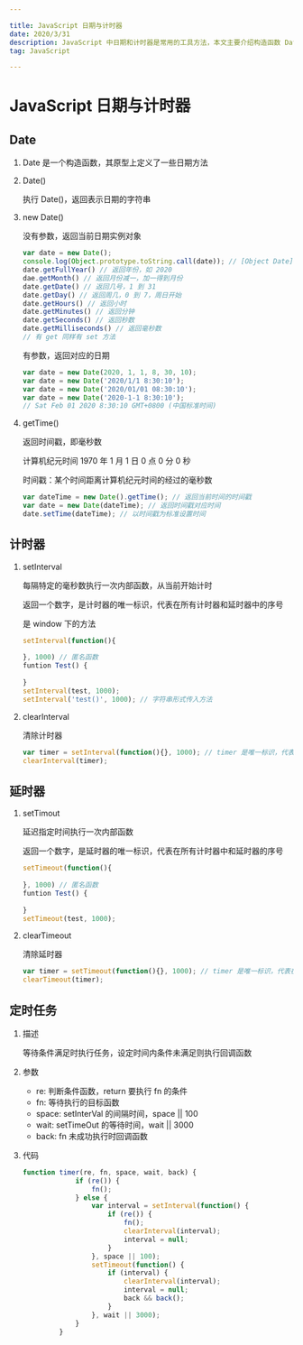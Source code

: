 ```yaml
---

title: JavaScript 日期与计时器
date: 2020/3/31
description: JavaScript 中日期和计时器是常用的工具方法，本文主要介绍构造函数 Date 的使用和时间戳的概念，以及设置计时器和清除计时器的方法
tag: JavaScript

---
```




# JavaScript 日期与计时器

## Date

1. Date 是一个构造函数，其原型上定义了一些日期方法

2. Date()

   执行 Date()，返回表示日期的字符串

3. new Date()

   没有参数，返回当前日期实例对象

   ```javascript
   var date = new Date();
   console.log(Object.prototype.toString.call(date)); // [Object Date]
   date.getFullYear() // 返回年份，如 2020
   dae.getMonth() // 返回月份减一，加一得到月份
   date.getDate() // 返回几号，1 到 31
   date.getDay() // 返回周几，0 到 7，周日开始
   date.getHours() // 返回小时
   date.getMinutes() // 返回分钟
   date.getSeconds() // 返回秒数
   date.getMilliseconds() // 返回毫秒数
   // 有 get 同样有 set 方法
   ```
   
   有参数，返回对应的日期
   
   ```javascript
   var date = new Date(2020, 1, 1, 8, 30, 10);
   var date = new Date('2020/1/1 8:30:10');
   var date = new Date('2020/01/01 08:30:10');
   var date = new Date('2020-1-1 8:30:10');
   // Sat Feb 01 2020 8:30:10 GMT+0800 (中国标准时间)
   ```

4. getTime()

   返回时间戳，即毫秒数

   计算机纪元时间 1970 年 1 月 1 日 0 点 0 分 0 秒

   时间戳：某个时间距离计算机纪元时间的经过的毫秒数

   ```javascript
   var dateTime = new Date().getTime(); // 返回当前时间的时间戳
   var date = new Date(dateTime); // 返回时间戳对应时间
   date.setTime(dateTime); // 以时间戳为标准设置时间
   ```

## 计时器

1. setInterval

   每隔特定的毫秒数执行一次内部函数，从当前开始计时

   返回一个数字，是计时器的唯一标识，代表在所有计时器和延时器中的序号

   是 window 下的方法

   ```javascript
   setInterval(function(){
       
   }, 1000) // 匿名函数
   funtion Test() {
       
   }
   setInterval(test, 1000);
   setInterval('test()', 1000); // 字符串形式传入方法
   ```

2. clearInterval

   清除计时器

   ```javascript
   var timer = setInterval(function(){}, 1000); // timer 是唯一标识，代表在所有计时器中的序号
   clearInterval(timer);
   ```

## 延时器

1. setTimout

   延迟指定时间执行一次内部函数

   返回一个数字，是延时器的唯一标识，代表在所有计时器中和延时器的序号

   ```javascript
   setTimeout(function(){
       
   }, 1000) // 匿名函数
   funtion Test() {
       
   }
   setTimeout(test, 1000);
   ```

2. clearTimeout

   清除延时器

   ```javascript
   var timer = setTimeout(function(){}, 1000); // timer 是唯一标识，代表在所有计时器中的序号
   clearTimeout(timer);
   ```

## 定时任务

1. 描述

   等待条件满足时执行任务，设定时间内条件未满足则执行回调函数

2. 参数 

   - re: 判断条件函数，return 要执行 fn 的条件
   - fn: 等待执行的目标函数
   - space: setInterVal 的间隔时间，space || 100
   - wait: setTimeOut 的等待时间，wait || 3000
   - back: fn 未成功执行时回调函数

3. 代码

   ```javascript
   function timer(re, fn, space, wait, back) {
   				if (re()) {
   					fn();
   				} else {
   					var interval = setInterval(function() {
   						if (re()) {
   							fn();
   							clearInterval(interval);
   							interval = null;
   						}
   					}, space || 100);
   					setTimeout(function() {
   						if (interval) {
   							clearInterval(interval);
   							interval = null;
   							back && back();
   						}
   					}, wait || 3000);
   				}
   			}
   ```


